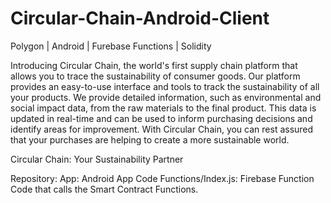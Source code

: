 # Circular-Chain-Android-Client
Polygon | Android | Furebase Functions | Solidity 


Introducing Circular Chain, the world's first supply chain platform that allows you to trace the sustainability of consumer goods. Our platform provides an easy-to-use interface and tools to track the sustainability of all your products. We provide detailed information, such as environmental and social impact data, from the raw materials to the final product. This data is updated in real-time and can be used to inform purchasing decisions and identify areas for improvement. With Circular Chain, you can rest assured that your purchases are helping to create a more sustainable world.

Circular Chain: Your Sustainability Partner


Repository:
App: Android App Code
Functions/Index.js: Firebase Function Code that calls the Smart Contract Functions.
